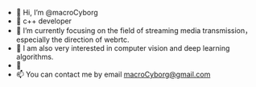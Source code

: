 - 👋 Hi, I’m @macroCyborg
- 👀 c++ developer
- 🌱 I’m currently focusing  on the field of streaming media transmission，especially the direction of webrtc.
- 💞️ I am also very interested in computer vision and deep learning algorithms.
- 💭 
- 📫 You can contact me by email macroCyborg@gmail.com











<!---
<img align="center" src="https://github-readme-stats.vercel.app/api/<CARD_TYPE>/?username=<USERNAME>&theme=<THEME_NAME>" />

![](https://img.shields.io/badge/<cplusplus>-<WORD_ON_RIGHT>-informational?style=flat&logo=<LOGO_NAME>&logoColor=white&color=2bbc8a)

![](https://img.shields.io/badge/<WORD_ON_LEFT>-<WORD_ON_RIGHT>-informational?style=flat&logo=data:image/svg%2bxml;base64,<BASE64_DATA>)
--->

<!---
macroCyborg/macroCyborg is a ✨ special ✨ repository because its `README.md` (this file) appears on your GitHub profile.
You can click the Preview link to take a look at your changes.
--->
